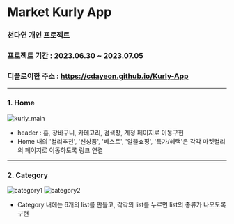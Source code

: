 # Market Kurly App
### 천다연 개인 프로젝트
### 프로젝트 기간 : 2023.06.30 ~ 2023.07.05
### 디플로이한 주소 : https://cdayeon.github.io/Kurly-App
------
### 1. Home
![kurly_main](https://github.com/cdayeon/Kurly-App/assets/119835857/cd1172ca-31df-45b7-a373-14ea234c9261)

* header : 홈, 장바구니, 카테고리, 검색창, 계정 페이지로 이동구현
* Home 내의 '컬리추천', '신상품', '베스트', '알뜰쇼핑', '특가/혜택'은 각각 마켓컬리의 페이지로 이동하도록 링크 연결
------
### 2. Category
![category1](https://github.com/cdayeon/Kurly-App/assets/119835857/164bea5c-631f-42ef-93cc-191f53efa53f)
![category2](https://github.com/cdayeon/Kurly-App/assets/119835857/7205d9ee-9f69-4b42-88f1-551435d5f4fa)

* Category 내에는 6개의 list를 만들고, 각각의 list를 누르면 list의 종류가 나오도록 구현
